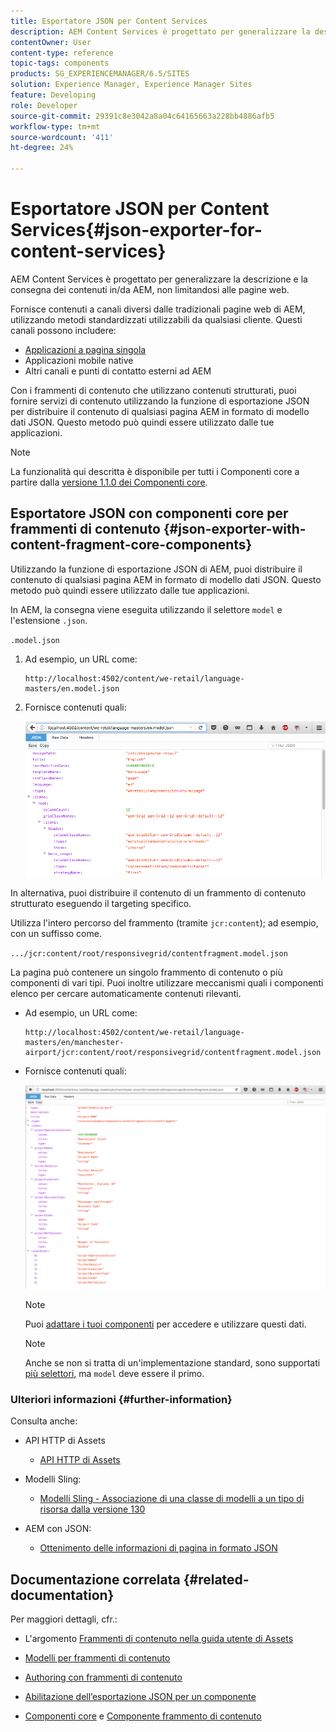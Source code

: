 ```yaml
---
title: Esportatore JSON per Content Services
description: AEM Content Services è progettato per generalizzare la descrizione e la distribuzione dei contenuti in/da AEM, non limitandosi alle pagine web. Forniscono contenuti a canali che non sono pagine web AEM tradizionali, utilizzando metodi standardizzati che possono essere utilizzati da qualsiasi cliente.
contentOwner: User
content-type: reference
topic-tags: components
products: SG_EXPERIENCEMANAGER/6.5/SITES
solution: Experience Manager, Experience Manager Sites
feature: Developing
role: Developer
source-git-commit: 29391c8e3042a8a04c64165663a228bb4886afb5
workflow-type: tm+mt
source-wordcount: '411'
ht-degree: 24%

---
```


# Esportatore JSON per Content Services{#json-exporter-for-content-services}

AEM Content Services è progettato per generalizzare la descrizione e la consegna dei contenuti in/da AEM, non limitandosi alle pagine web.

Fornisce contenuti a canali diversi dalle tradizionali pagine web di AEM, utilizzando metodi standardizzati utilizzabili da qualsiasi cliente. Questi canali possono includere:

* [Applicazioni a pagina singola](spa-walkthrough.md)
* Applicazioni mobile native
* Altri canali e punti di contatto esterni ad AEM

Con i frammenti di contenuto che utilizzano contenuti strutturati, puoi fornire servizi di contenuto utilizzando la funzione di esportazione JSON per distribuire il contenuto di qualsiasi pagina AEM in formato di modello dati JSON. Questo metodo può quindi essere utilizzato dalle tue applicazioni.

>[!NOTE]
>
>La funzionalità qui descritta è disponibile per tutti i Componenti core a partire dalla [versione 1.1.0 dei Componenti core](https://experienceleague.adobe.com/docs/experience-manager-core-components/using/introduction.html?lang=it).

## Esportatore JSON con componenti core per frammenti di contenuto {#json-exporter-with-content-fragment-core-components}

Utilizzando la funzione di esportazione JSON di AEM, puoi distribuire il contenuto di qualsiasi pagina AEM in formato di modello dati JSON. Questo metodo può quindi essere utilizzato dalle tue applicazioni.

In AEM, la consegna viene eseguita utilizzando il selettore `model` e l&#39;estensione `.json`.

`.model.json`

1. Ad esempio, un URL come:

   ```shell
   http://localhost:4502/content/we-retail/language-masters/en.model.json
   ```

1. Fornisce contenuti quali:

   ![chlimage_1-192](assets/chlimage_1-192.png)

In alternativa, puoi distribuire il contenuto di un frammento di contenuto strutturato eseguendo il targeting specifico.

Utilizza l&#39;intero percorso del frammento (tramite `jcr:content`); ad esempio, con un suffisso come.

`.../jcr:content/root/responsivegrid/contentfragment.model.json`

La pagina può contenere un singolo frammento di contenuto o più componenti di vari tipi. Puoi inoltre utilizzare meccanismi quali i componenti elenco per cercare automaticamente contenuti rilevanti.

* Ad esempio, un URL come:

  ```shell
  http://localhost:4502/content/we-retail/language-masters/en/manchester-airport/jcr:content/root/responsivegrid/contentfragment.model.json
  ```

* Fornisce contenuti quali:

  ![chlimage_1-193](assets/chlimage_1-193.png)

  >[!NOTE]
  >
  >Puoi [adattare i tuoi componenti](/help/sites-developing/json-exporter-components.md) per accedere e utilizzare questi dati.

  >[!NOTE]
  >
  >Anche se non si tratta di un&#39;implementazione standard, sono supportati [più selettori,](json-exporter-components.md#multiple-selectors) ma `model` deve essere il primo.

### Ulteriori informazioni {#further-information}

Consulta anche:

* API HTTP di Assets

   * [API HTTP di Assets](/help/assets/mac-api-assets.md)

* Modelli Sling:

   * [Modelli Sling - Associazione di una classe di modelli a un tipo di risorsa dalla versione 130](https://sling.apache.org/documentation/bundles/models.html#associating-a-model-class-with-a-resource-type-since-130)

* AEM con JSON:

   * [Ottenimento delle informazioni di pagina in formato JSON](/help/sites-developing/pageinfo.md)

## Documentazione correlata {#related-documentation}

Per maggiori dettagli, cfr.:

* L&#39;argomento [Frammenti di contenuto nella guida utente di Assets](/help/assets/content-fragments/content-fragments.md)

* [Modelli per frammenti di contenuto](/help/assets/content-fragments/content-fragments-models.md)
* [Authoring con frammenti di contenuto](/help/sites-authoring/content-fragments.md)
* [Abilitazione dell’esportazione JSON per un componente](/help/sites-developing/json-exporter-components.md)

* [Componenti core](https://experienceleague.adobe.com/docs/experience-manager-core-components/using/introduction.html?lang=it) e [Componente frammento di contenuto](https://experienceleague.adobe.com/docs/experience-manager-core-components/using/wcm-components/content-fragment-component.html?lang=it)

